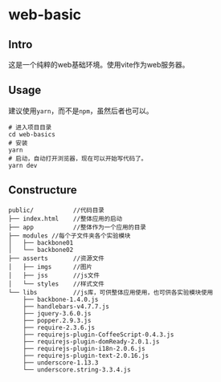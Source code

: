 # web-basic

## Intro

这是一个纯粹的web基础环境。使用vite作为web服务器。

## Usage
建议使用`yarn`，而不是`npm`，虽然后者也可以。
```shell
# 进入项目目录
cd web-basics
# 安装
yarn
# 启动，自动打开浏览器，现在可以开始写代码了。
yarn dev
```

## Constructure
``` text
public/           //代码目录
├── index.html    //整体应用的启动
├── app           //整体作为一个应用的目录
├── modules //每个子文件夹各个实验模块
│   ├── backbone01
│   └── backbone02
├── asserts       //资源文件
│   ├── imgs      //图片
│   ├── jss       //js文件
│   └── styles    //样式文件
└── libs          //js库，可供整体应用使用，也可供各实验模块使用
    ├── backbone-1.4.0.js
    ├── handlebars-v4.7.7.js
    ├── jquery-3.6.0.js
    ├── popper.2.9.3.js
    ├── require-2.3.6.js
    ├── requirejs-plugin-CoffeeScript-0.4.3.js
    ├── requirejs-plugin-domReady-2.0.1.js
    ├── requirejs-plugin-i18n-2.0.6.js
    ├── requirejs-plugin-text-2.0.16.js
    ├── underscore-1.13.3
    └── underscore.string-3.3.4.js
```
